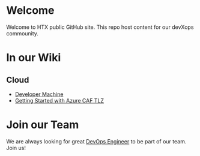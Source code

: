 # Welcome

Welcome to HTX public GitHub site. This repo host content for our devXops commounity.

# In our Wiki

## Cloud
- [Developer Machine](https://github.com/htxsg/welcome/wiki/Developer-Machine)
- [Getting Started with Azure CAF TLZ](https://github.com/htxsg/welcome/wiki/Getting-Started-with-Azure-CAF-TLZ)

# Join our Team
We are always looking for great [DevOps Engineer](https://www.careers.hrp.gov.sg/sap/bc/ui5_ui5/sap/ZGERCFA004/index.html#/JobDescription/12162674/005056a3-d347-1edc-adc9-219162e8768f) to be part of our team. Join us!
